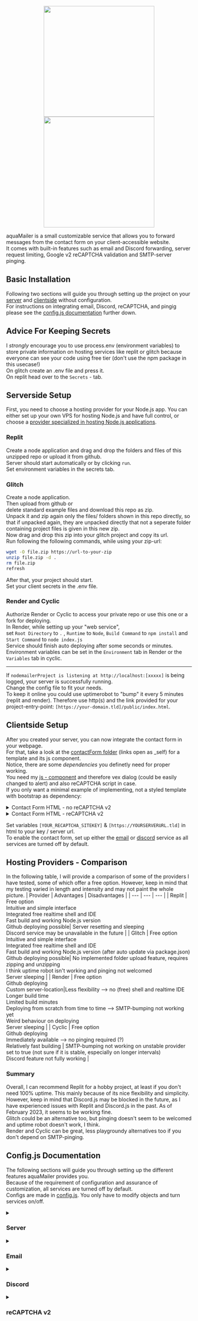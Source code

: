 
<p style = "line-height:1" align="center">

<img src="https://user-images.githubusercontent.com/84229101/221438806-2f586fac-f5a6-462c-b110-b8fb2d27da1b.svg#gh-dark-mode-only"  width="300">
<img src="https://user-images.githubusercontent.com/84229101/221439211-ff175105-4685-4d45-a71a-5efe4557c5cf.svg#gh-light-mode-only"  width="300">
</p>

aquaMailer is a small customizable service that allows you to forward messages from the contact form on your client-accessible website.\
It comes with built-in features such as email and Discord forwarding, server request limiting, Google v2 reCAPTCHA validation and SMTP-server pinging.

## Basic Installation

Following two sections will guide you through setting up the project on your [server](#serverside-setup) and [clientside](#clientside-setup) without configuration.\
For instructions on integrating email, Discord, reCAPTCHA, and pingig please see the [config.js documentation](#configjs-documentation) further down.

## Advice For Keeping Secrets
I *strongly* encourage you to use process.env (environment variables) to store private information on hosting services like replit or glitch because everyone can see your code using free tier (don't use the npm package in this usecase!)\
On glitch create an .env file and press it.\
On replit head over to the `Secrets` - tab.
## Serverside Setup
First, you need to choose a hosting provider for your Node.js app. You can either set up your own VPS for hosting Node.js and have full control, or choose a [provider specialized in hosting Node.js applications](#hosting-providers---comparison).
### Replit
Create a node application and drag and drop the folders and files of this unzipped repo or upload it from github.\
Server should start automatically or by clicking `run`.\
Set environment variables in the secrets tab.
### Glitch
Create a node application.\
Then upload from github or\
delete standard example files and download this repo as zip.\
Unpack it and zip again only the files/ folders shown in this repo directly, so that if unpacked again, they are unpacked directly that not a seperate folder containing project files is given in this new zip.\
Now drag and drop this zip into your glitch project and copy its url.\
Run following the following commands, while using your zip-url:
```bash
wget -O file.zip https://url-to-your-zip
unzip file.zip -d .
rm file.zip
refresh
```
After that, your project should start.\
Set your client secrets in the .env file.

### Render and Cyclic
Authorize Render or Cyclic to access your private repo or use this one or a fork for deploying.\
In Render, while setting up your "web service",\
set `Root Directory` to `.` , `Runtime` to `Node`, `Build Command` to `npm install` and `Start Command` to `node index.js`\
Service should finish auto deploying after some seconds or minutes.\
Environment variables can be set in the `Environment` tab in Render or the `Variables` tab in cyclic.

---



If `nodemailerProject is listening at http://localhost:[xxxxx]` is being logged, your server is successfully running.\
Change the config file to fit your needs.\
To keep it online you could use uptimerobot to "bump" it every 5 minutes (replit and render). Therefore use http(s) and the link provided for your project-entry-point: `[https://your-domain.tld]/public/index.html`.

## Clientside Setup
After you created your server, you can now integrate the contact form in your webpage.\
For that, take a look at the [contactForm folder](contactForm) (links open as _self) for a template and its js component.\
Notice, there are some *dependencies* you definetly need for proper working.\
You need my [js - component](contactForm/script.js) and therefore vex dialog (could be easily changed to alert) and also reCAPTCHA script in case.\
If you only want a minimal example of implementing, not a styled template with bootstrap as dependency:

<details>
  <summary>Contact Form HTML - no reCAPTCHA v2</summary>
  
```html
<head>
  <script src="script.js"></script>
  <script src="https://cdnjs.cloudflare.com/ajax/libs/vex-js/4.1.0/js/vex.combined.min.js"></script>
  <script>vex.defaultOptions.className = 'vex-theme-default'</script>
  <link rel="stylesheet" href="https://cdnjs.cloudflare.com/ajax/libs/vex-js/4.1.0/css/vex.min.css" />
  <link rel="stylesheet" href="https://cdnjs.cloudflare.com/ajax/libs/vex-js/4.1.0/css/vex-theme-default.min.css" />
</head>

<div>
  <form id="contactForm" action="[https://YOURSERVERURL.tld]/submit" method="POST" class="contact-form">
    <div>
      <input type="text" name="from_name" id="from_name" placeholder="(User-)Name">
    </div>
    <div>
      <input type="email" name="fromMail_name" id="fromMail_name" placeholder="Email">
    </div>
    <div>
      <textarea id="message" type="text" name="message" rows="5" cols="30" placeholder="Message" required></textarea>
    </div>
    <div class="submit-button-wrapper">
      <input id="contactSend_btn" type="submit" value="Send">
    </div>
  </form>
</div>
```
</details>

<details>
  <summary>Contact Form HTML - reCAPTCHA v2</summary>
  
  ```html
  <head>
  <script src="script.js"></script>
  <script src="https://www.google.com/recaptcha/api.js" async defer></script>
  <script src="https://cdnjs.cloudflare.com/ajax/libs/vex-js/4.1.0/js/vex.combined.min.js"></script>
  <script>vex.defaultOptions.className = 'vex-theme-default'</script>
  <link rel="stylesheet" href="https://cdnjs.cloudflare.com/ajax/libs/vex-js/4.1.0/css/vex.min.css" />
  <link rel="stylesheet" href="https://cdnjs.cloudflare.com/ajax/libs/vex-js/4.1.0/css/vex-theme-default.min.css" />
</head>

<div>
  <form id="contactForm" action="[https://YOURSERVERURL.tld]/submit" method="POST" class="contact-form">
    <div>
      <input type="text" name="from_name" id="from_name" placeholder="(User-)Name">
    </div>
    <div>
      <input type="email" name="fromMail_name" id="fromMail_name" placeholder="Email">
    </div>
    <div>
      <textarea id="message" type="text" name="message" rows="5" cols="30" placeholder="Message" required></textarea>
    </div>
    <div class="submit-button-wrapper">
    <div class="g-recaptcha" data-sitekey="[YOUR_RECAPTCHA_SITEKEY]"></div>
      <br>
      <input id="contactSend_btn" type="submit" value="Send">
    </div>
  </form>
</div>
  ```
</details>

Set variables `[YOUR_RECAPTCHA_SITEKEY]` & `[https://YOURSERVERURL.tld]` in html to your key / server url.\
To enable the contact form, set up either the [email](#email) or [discord](#discord) service as all services are turned off by default.


## Hosting Providers - Comparison
In the following table, I will provide a comparison of some of the providers I have tested, some of which offer a free option. However, keep in mind that my testing varied in length and intensity and may not paint the whole picture.
| Provider | Advantages | Disadvantages |
| --- | --- | --- |
| Replit | Free option<br>Intuitive and simple interface<br>Integrated free realtime shell and IDE<br>Fast build and working Node.js version<br>Github deploying possible| Server resetting and sleeping<br>Discord service may be unavailable in the future |
| Glitch | Free option<br>Intuitive and simple interface<br>Integrated free realtime shell and IDE<br>Fast build and working Node.js version (after auto update via package.json)<br>Github deploying possible| No implemented folder upload feature, requires zipping and unzipping<br>I think uptime robot isn't working and pinging not welcomed<br>Server sleeping |
| Render | Free option<br>Github deploying<br>Custom server-location|Less flexibility --> no (free) shell and realtime IDE<br>Longer build time<br>Limited build minutes<br>Deploying from scratch from time to time --> SMTP-bumping not working yet<br>Weird behaviour on deploying<br>Server sleeping |
| Cyclic | Free option<br>Github deploying<br>Immediately available  --> no pinging required (?)<br>Relatively fast building | SMTP-bumping not working on unstable provider set to true (not sure if it is stable, especially on longer intervals)<br>Discord feature not fully working |
### Summary
Overall, I can recommend Replit for a hobby project, at least if you don't need 100% uptime. This mainly because of its nice flexibility and simplicity. However, keep in mind that Discord.js may be blocked in the future, as I have experienced issues with Replit and Discord.js in the past. As of February 2023, it seems to be working fine.\
Glitch could be an alternative too, but pinging doesn't seem to be welcomed and uptime robot doesn't work, I think.\
Render and Cyclic can be great, less playgroundy alternatives too if you don't depend on SMTP-pinging.


## Config.js Documentation
The following sections will guide you through setting up the different features aquaMailer provides you.\
Because of the requirement of configuration and assurance of customization, all services are turned off by default.\
Configs are made in [config.js](config.js). You only have to modify objects and turn services on/off.

<details>

<summary>

### Server

</summary>

The service `server` includes some configurations for restrictioning server - access.
```js
server: {
      /* NEEDED */
      corsWhitelist: [process.env.corsSite1, process.env.corsSite2], // set your whitelisted domains here
      /* OPTIONAL, request limiter */
      useService: true,
      config: {
        //set max calls per user for period of time
        requestPeriod: 15 * 60 * 1000, // --> 15 minutes
        maxRequestsInPeriod: 20
      }
    }
```
`corsWhitelist` is a needed option. Set all domains that should be able to access your server as rest-api here as array (also if only one domain).


Set `useService` to true if you want to include a server-call limiter per user.\
`requestPeriod` sets the interval time the user can do x requests in ms. To set minutes, like already done, multiply by 60*1000.\
`maxRequestsInPeriod` sets requests/calls per user allowed in interval set in `requestPeriod`.
</details>


<details>

<summary>

### Email

</summary>

The `Email` service is the main feature aquaMailer offers.\
It allows forwarding your contact form messages to multiple mails (main), html - configuration and smtp-server - pinging.\
`useService` will  require you to only config `main` and `receiverHTML`.
The following three sections will guide you through setting up named components.
#### Main
`main` sets the absolute required informations to run email - sending using nodemailer.\
This includes setting transporter(s) (emails to send from), receiver mails and a from tag.

```js
main: {
          transporterObjects: [
            {
              host: "smtp.zoho.eu",
              secure: true,
              port: 465,
              auth: {
                user: process.env.USER_zoho, // "user@zohomail.eu"
                pass: process.env.PW_zoho
              }
            }
          ],
          fromTag: "forwarding-service", // additional sender tag
          receiverMails: [ // mails that receive contact form messages
            process.env.TO_MAIL,
            //,process.env.secondMail
          ]
        }
```
In `transporterObjects` you can declare multiple nodemailer's so called transporters in an array.\
A transporter defines the main information about an SMTP-access linked to your email account.\
With succeeded auth to your account, this makes programmatical sending mails via nodemailer possible.\
You can declare several transporters by appending the array, while the "priority" sinks the higher the index.\
That means the first transporter given in this array is always used first when sending mails, the others act as *fallbacks* and aren't used till an error occurs on the upper transporter (--> limit exceeded / false auth ....).\
There are two ways to declare a transporter:
1. nodemailer provides presets for some smtp-services, so you don't have to worry about ports, hosts & other params other than auth. These can be set in the transporter object via `service: "[someService]"`.
2. set host, port and any other parameter by yourself, like it's done in this code snippet.\
Keep in mind this can also be required if you use a service nodemailer has a preset for, e.g. using an eu - server like in the upper example.

*Some advice to `auth`:*\
`user` probably is your mail\
`pass` should in most cases be your mail - passwords, but it can also be a separate smtp - password (e.g. when using mail.ee)\
Not all services allow simple or free access to their smtp - servers or want you to use them programmatically.\
afaik, Gmail requires 2fa and less secure app settings to work properly.\
O-Auth may also be an option for Gmail, but me myself had problems with refreshing tokens.

`fromTag` sets an extra name for your sender - address. Set it to "" to just use the normal mail.

`receiverMails` sets all the mails you want to send contact - form messages to.\
Mails are always declared as string and array items in `receiverMails`, also if there's only 1 receiver.

#### Receiver-HTML
This object can manipulate the html / ejs set in [index.ejs](emailTemplate/index.ejs) in which the contact - message (and more) is embedded by default.

```js
receiverHTML: {
          backgroundTopicsAndPossibilities: [
            ['https://source.unsplash.com/random/?futuristic', 45],
            ['https://source.unsplash.com/random/?nature', 26],
            [gifArray, 24],
            [imgArray, 12]
          ], // set random themes || image/ gif links with specific possibilites for mail cover

          // some HTML-Manipulation-Options from top to bottom
          ejs_Logo: "", // want to show a logo at the top left? set url here or leave "" or null for no logo
          ejs_ImageTitle: 'server-forwarder', // sets the title of the heading placed inside the image cover
          ejs_Greeting: 'Hey AquaJo,', // sets greeting, placed direct under image
          ejs_Info: 'server sent us a new message from your homepage aquajo.me', // sets the info message under the greeting

          buttonLeft: ["replit.com", "https://replit.com/~"], // set button text and button href || both null
          buttonRight: ["aquajo.me", "https://aquajo.me"] // same for the right button
        }
```

`backgroundTopicsAndPossibilities` sets possible images/gifs you want to use as background-cover.\
&nbsp;Each items contains another array.\
&nbsp;&nbsp;&nbsp;&nbsp;Each of this array has two items.\
&nbsp;&nbsp;&nbsp;&nbsp;&nbsp;&nbsp;&nbsp;First item:\
&nbsp;&nbsp;&nbsp;&nbsp;&nbsp;&nbsp;&nbsp;&nbsp;&nbsp;&nbsp;&nbsp;can be an unsplash link with `?[tag]` for finding a random image from a topic. See code snippet.\
&nbsp;&nbsp;&nbsp;&nbsp;&nbsp;&nbsp;&nbsp;&nbsp;&nbsp;&nbsp;&nbsp;can be another *array* containing images. [Want to extract many gifs from giphy?](https://github.com/AquaJo/GifGrabber)\
&nbsp;&nbsp;&nbsp;&nbsp;&nbsp;&nbsp;&nbsp;Second item:\
&nbsp;&nbsp;&nbsp;&nbsp;&nbsp;&nbsp;&nbsp;&nbsp;&nbsp;&nbsp;&nbsp; sets the possibility for using defined image set / theme (all possibilities combined as 100%)

`ejs_Logo` sets the logo url placed on the top left, 'hide' it by setting "" or null.\
`ejs_ImageTitl`sets a header placed in the cover - image.\
`ejs_Greeting` sets a greeting placed underneath the header.\
`ejs_Info` sets an info - message underneath greeting.

`buttonLeft` / `buttonLeft` shows a button at the bottom left / right.
- First item sets href / link redirected on button click (_blank)
- Second item sets button text

You can hide it by setting both items to null.
&nbsp;\
&nbsp;\
If you don't want to use given html - template, you can set it to something you like and then include some ejs-vars like:

`*` set in receiverHTML
| ejs-var | returns |
| --- | --- |
| ejs_Message | message |
| ejs_From | user - stated name |
| ejs_FromMail | user - stated mail |
| ejs_BackgroundImg | resulting image from given array and possibilites|
| ejs_ImageTitle | title on cover image, like a header * |
| ejs_Greeting | greeting * |
| ejs_Info | the info followed after greeting * |
| ejs_btn1Href | left button href (link) * |
| ejs_btn1Text | left button text * |
| ejs_btn2Href | right button href (link) * |
| ejs_btn2Text | right button text * |
| ejs_btn1Style | style for hiding left button in case|
| ejs_btn2Style | style for hiding right button in case|
| ejs_Logo | logo url or "" or null * |

#### Bumping
Activating this seperate service inside activated parent email - feature, makes automted smtp - server - pinging in intervals possible.

``` js
bumping: {
          useService: false,


          toMail: process.env.TO_MAIL, // mail to send bump msg to
          msg: "randomQuote", // msg sent with bumping || "randomQuote"
          interval: [30, 40], // min-max interval bumping


          unstableProvider: true, // refreshs/resets?

          // if unstableProvider === true
          stableTime: false, // stable time system?
          unstableTimeInterval: 10 // else, frequency store in seconds
        }
```

`toMail` sets the *one* mail you want to send the mails to on pinging while using (all of) your given transporters.\
Currently only one toMail is allowed (don't initialize an array) and if pinging activated, all transporters are used for pinging at the same time.

`msg` sets the message set on pinging.\
You can also set it to `"randomQuote"` to generate a random quote from [here](https://gist.githubusercontent.com/awran5/355643af99164a61ae0f95c84206d151/raw/c62636e8eef7e73540fa04b67f753ca9b95ee21e/quotes-api.js). (I didn't read through all of them)

`interval` sets the min (first item) and max (second item) time (random) between pinging processes in minutes.\
If the server - time - system changes over time and isn't reliable set `stableTime` to `false`, else `true`.\
If `stableTime` is `false`, then set an interval time in `unstableTimeInterval` in seconds.\
This will count down every x - seconds (those you set) in nextBump.txt (which is automatically set to your assigned value in `interval` each ping time).\
When nextBump.txt hits 0 it will bump your smtp - services again. Be sure to set it to 0 if you changed interval times.

</details>


<details>

<summary>

### Discord

</summary>

Enabling and configuring this service will send notifications to selected discord users on your server via private messaging from a bot.
``` js
discord: {
      useService: true,
      config: {
        dcToken: process.env.DC_TOKEN, // bot token from discord dev portal
        dmUsers: [
          'User#9153'
        ], // users to send msg's to in the same server
        dmMessageInfo: "You got a new message from your homepage.",
        sendMsgAfterwards: true
      }
    }
```
You need to create a discord bot first.

For that go to the [discord devloper portal](https://discord.com/developers/applications) and create a new `application`.\
Then go to the `Bot`-Panel and create a bot.\
Scroll down to `Privileged Gateway Intents` and enable `Server Members Intent`and `Message Content Intent`.\
Click `View Token`and copy it. Then assign this sensitive token to `dcToken` in config.js.\
Head over to the developer portal again and expand `OAuth2`, click `URL Generator` in the dropdown.\
In the `Scopes` - table select `bot`.\
Then just copy `Generated Url` and invite your bot.

Set as many users you like to get notified on new contact form messages in `dmUsers`.\
`dmMessageInfo` is your configurable part of the bot's dm (sent first). Set it to anything you want.\
Just want to notify named `dmUsers`, don't reveal the whole message? Set `sendMsgAfterwards`to `false`, else `true`.

It's intended to use the bot only in one server.

Commands (not using /commands yet):
- !version
- !dm
- !ping

</details>


<details>

<summary>

### reCAPTCHA v2

</summary>

If you want to require your users to validate themselves as human using Google reCAPTCHA v2 before they can send a message, you should enable this service.
``` js
recaptcha: {
      useService: false,
      config: {
        recaptchaSecretKey: process.env.RECAPTCHA_SECRET_KEY
      }
    }
```
For being able to use this feature please [register a google reCAPTCHA v2 public/ private key pair](https://www.google.com/recaptcha/admin/create).\
Choose `"I'm not a robot" Checkbox` - option in the dropdown.\
Also add domains the contact form is hosted on to have allowance to your reCAPTCHA v2 service.

After that being done, you should now receive a key pair, a `secret key` and a `site key`.\
Set `recaptchaSecretKey` to the created `secret key` and clientside (in the html) set `[YOUR_RECAPTCHA_SITEKEY]` to your `site key`.

</details>


